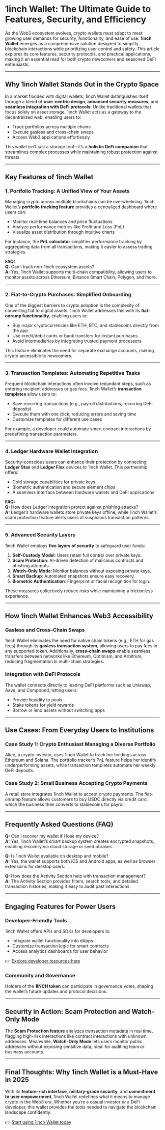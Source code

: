 # 1inch Wallet: The Ultimate Guide to Features, Security, and Efficiency  

As the Web3 ecosystem evolves, crypto wallets must adapt to meet growing user demands for security, functionality, and ease of use. **1inch Wallet** emerges as a comprehensive solution designed to simplify blockchain interactions while prioritizing user control and safety. This article explores its core features, security protocols, and practical applications, making it an essential read for both crypto newcomers and seasoned DeFi enthusiasts.  

---

## Why 1inch Wallet Stands Out in the Crypto Space  

In a market flooded with digital wallets, 1inch Wallet distinguishes itself through a blend of **user-centric design**, **advanced security measures**, and **seamless integration with DeFi protocols**. Unlike traditional wallets that focus solely on asset storage, 1inch Wallet acts as a gateway to the decentralized web, enabling users to:  
- Track portfolios across multiple chains  
- Execute gasless and cross-chain swaps  
- Access Web3 applications effortlessly  

This wallet isn’t just a storage tool—it’s a **holistic DeFi companion** that streamlines complex processes while maintaining robust protection against threats.  

---

## Key Features of 1inch Wallet  

### 1. Portfolio Tracking: A Unified View of Your Assets  

Managing crypto across multiple blockchains can be overwhelming. 1inch Wallet’s **portfolio tracking feature** provides a centralized dashboard where users can:  
- Monitor real-time balances and price fluctuations  
- Analyze performance metrics like Profit and Loss (PnL)  
- Visualize asset distribution through intuitive charts  

For instance, the **PnL calculator** simplifies performance tracking by aggregating data from all transactions, making it easier to assess trading strategies.  

**FAQ:**  
**Q:** Can I track non-1inch ecosystem assets?  
**A:** Yes, 1inch Wallet supports multi-chain compatibility, allowing users to monitor assets across Ethereum, Binance Smart Chain, Polygon, and more.  

---

### 2. Fiat-to-Crypto Purchases: Simplified Onboarding  

One of the biggest barriers to crypto adoption is the complexity of converting fiat to digital assets. 1inch Wallet addresses this with its **fiat-onramp functionality**, enabling users to:  
- Buy major cryptocurrencies like ETH, BTC, and stablecoins directly from the app  
- Use credit/debit cards or bank transfers for instant purchases  
- Avoid intermediaries by integrating trusted payment processors  

This feature eliminates the need for separate exchange accounts, making crypto accessible to newcomers.  

---

### 3. Transaction Templates: Automating Repetitive Tasks  

Frequent blockchain interactions often involve redundant steps, such as entering recipient addresses or gas fees. 1inch Wallet’s **transaction templates** allow users to:  
- Save recurring transactions (e.g., payroll distributions, recurring DeFi deposits)  
- Execute them with one click, reducing errors and saving time  
- Customize templates for different use cases  

For example, a developer could automate smart contract interactions by predefining transaction parameters.  

---

### 4. Ledger Hardware Wallet Integration  

Security-conscious users can enhance their protection by connecting **Ledger Stax** and **Ledger Flex** devices to 1inch Wallet. This partnership offers:  
- Cold storage capabilities for private keys  
- Biometric authentication and secure element chips  
- A seamless interface between hardware wallets and DeFi applications  

**FAQ:**  
**Q:** How does Ledger integration protect against phishing attacks?  
**A:** Ledger’s hardware wallets store private keys offline, while 1inch Wallet’s scam protection feature alerts users of suspicious transaction patterns.  

---

### 5. Advanced Security Layers  

1inch Wallet employs **five layers of security** to safeguard user funds:  
1. **Self-Custody Model**: Users retain full control over private keys.  
2. **Scam Protection**: AI-driven detection of malicious contracts and phishing attempts.  
3. **Watch-Only Mode**: Monitor balances without exposing private keys.  
4. **Smart Backup**: Automated snapshots ensure easy recovery.  
5. **Biometric Authentication**: Fingerprint or facial recognition for login.  

These measures collectively reduce risks while maintaining a frictionless experience.  

---

## How 1inch Wallet Enhances Web3 Accessibility  

### Gasless and Cross-Chain Swaps  

1inch Wallet eliminates the need for native chain tokens (e.g., ETH for gas fees) through its **gasless transaction system**, allowing users to pay fees in any supported token. Additionally, **cross-chain swaps** enable seamless transfers between networks like Ethereum, Optimism, and Arbitrum, reducing fragmentation in multi-chain strategies.  

### Integration with DeFi Protocols  

The wallet connects directly to leading DeFi platforms such as Uniswap, Aave, and Compound, letting users:  
- Provide liquidity to pools  
- Stake tokens for yield rewards  
- Borrow or lend assets without switching apps  

---

## Use Cases: From Everyday Users to Institutions  

### Case Study 1: Crypto Enthusiast Managing a Diverse Portfolio  
Alice, a crypto investor, uses 1inch Wallet to track her holdings across Ethereum and Solana. The portfolio tracker’s PnL feature helps her identify underperforming assets, while transaction templates automate her weekly DeFi deposits.  

### Case Study 2: Small Business Accepting Crypto Payments  
A retail store integrates 1inch Wallet to accept crypto payments. The fiat-onramp feature allows customers to buy USDC directly via credit card, which the business then converts to stablecoins for payroll.  

---

## Frequently Asked Questions (FAQ)  

**Q:** Can I recover my wallet if I lose my device?  
**A:** Yes, 1inch Wallet’s smart backup system creates encrypted snapshots, enabling recovery via cloud storage or seed phrases.  

**Q:** Is 1inch Wallet available on desktop and mobile?  
**A:** Yes, the wallet supports both iOS and Android apps, as well as browser extensions for desktop users.  

**Q:** How does the Activity Section help with transaction management?  
**A:** The Activity Section provides filters, search tools, and detailed transaction histories, making it easy to audit past interactions.  

---

## Engaging Features for Power Users  

### Developer-Friendly Tools  
1inch Wallet offers APIs and SDKs for developers to:  
- Integrate wallet functionality into dApps  
- Customize transaction logic for smart contracts  
- Access analytics dashboards for user behavior  

👉 [Explore developer resources here](https://bit.ly/okx-bonus)  

### Community and Governance  
Holders of the **1INCH token** can participate in governance votes, shaping the wallet’s future updates and protocol decisions.  

---

## Security in Action: Scam Protection and Watch-Only Mode  

The **Scam Protection feature** analyzes transaction metadata in real time, flagging high-risk interactions like contract interactions with unknown addresses. Meanwhile, **Watch-Only Mode** lets users monitor public addresses without exposing sensitive data, ideal for auditing team or business accounts.  

---

## Final Thoughts: Why 1inch Wallet is a Must-Have in 2025  

With its **feature-rich interface**, **military-grade security**, and **commitment to user empowerment**, 1inch Wallet redefines what it means to manage crypto in the Web3 era. Whether you’re a casual investor or a DeFi developer, this wallet provides the tools needed to navigate the blockchain landscape confidently.  

👉 [Start using 1inch Wallet today](https://bit.ly/okx-bonus)
